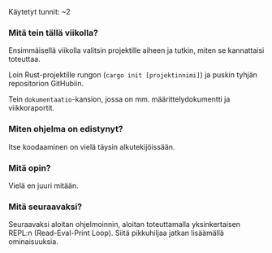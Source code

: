 Käytetyt tunnit: ~2

### Mitä tein tällä viikolla?

Ensimmäisellä viikolla valitsin projektille aiheen ja tutkin, miten se kannattaisi toteuttaa. 

Loin Rust-projektille rungon (`cargo init [projektinnimi]`) ja puskin tyhjän repositorion GitHubiin.

Tein `dokumentaatio`-kansion, jossa on mm. määrittelydokumentti ja viikkoraportit.

### Miten ohjelma on edistynyt?

Itse koodaaminen on vielä täysin alkutekijöissään.

### Mitä opin?

Vielä en juuri mitään.

### Mitä seuraavaksi?

Seuraavaksi aloitan ohjelmoinnin, aloitan toteuttamalla yksinkertaisen REPL:n (Read-Eval-Print Loop). Siitä pikkuhiljaa jatkan lisäämällä ominaisuuksia.
